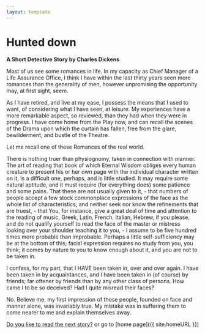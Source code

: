```yaml
---
layout: template
---
```


# Hunted down

**A Short Detective Story by Charles Dickens**

Most of us see some romances in life. In my capacity as Chief Manager of a Life Assurance Office, I think I have within the last thirty years seen more romances than the generality of men, however unpromising the opportunity may, at first sight, seem.

As I have retired, and live at my ease, I possess the means that I used to want, of considering what I have seen, at leisure. My experiences have a more remarkable aspect, so reviewed, than they had when they were in progress. I have come home from the Play now, and can recall the scenes of the Drama upon which the curtain has fallen, free from the glare, bewilderment, and bustle of the Theatre.

Let me recall one of these Romances of the real world.

There is nothing truer than physiognomy, taken in connection with manner. The art of reading that book of which Eternal Wisdom obliges every human creature to present his or her own page with the individual character written on it, is a difficult one, perhaps, and is little studied. It may require some natural aptitude, and it must require (for everything does) some patience and some pains. That these are not usually given to it, - that numbers of people accept a few stock commonplace expressions of the face as the whole list of characteristics, and neither seek nor know the refinements that are truest, - that You, for instance, give a great deal of time and attention to the reading of music, Greek, Latin, French, Italian, Hebrew, if you please, and do not qualify yourself to read the face of the master or mistress looking over your shoulder teaching it to you, - I assume to be five hundred times more probable than improbable. Perhaps a little self-sufficiency may be at the bottom of this; facial expression requires no study from you, you think; it comes by nature to you to know enough about it, and you are not to be taken in.

I confess, for my part, that I HAVE been taken in, over and over again. I have been taken in by acquaintances, and I have been taken in (of course) by friends; far oftener by friends than by any other class of persons. How came I to be so deceived? Had I quite misread their faces?

No. Believe me, my first impression of those people, founded on face and manner alone, was invariably true. My mistake was in suffering them to come nearer to me and explain themselves away.

[Do you like to read the next story?](story2) or go to [home page]({{ site.homeURL }})
